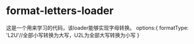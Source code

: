 # format-letters-loader
这是一个用来学习的代码，该loader能够实现字母转换。
options:{
    formatType: 'L2U'//全部小写转换为大写，U2L为全部大写转换为小写
}